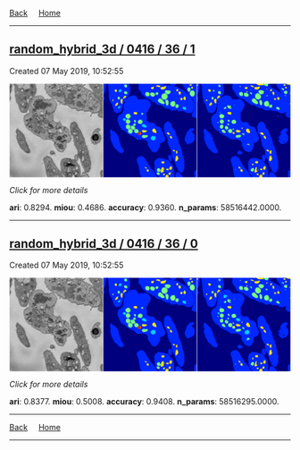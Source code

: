 
[Back](..)&nbsp;&nbsp;&nbsp;&nbsp;&nbsp;[Home](https://leapmanlab.github.io/snapshots)

---

<div class="summary"><a href="1"><h2>random_hybrid_3d / 0416 / 36 / 1</h2></a><p>Created 07 May 2019, 10:52:55
</p><a href="1"><img src="1/media/summary.png" align="center"></a><p>
<i>Click for more details</i>
</p></div>

**ari**: 0.8294. **miou**: 0.4686. **accuracy**: 0.9360. **n_params**: 58516442.0000. 

---

<div class="summary"><a href="0"><h2>random_hybrid_3d / 0416 / 36 / 0</h2></a><p>Created 07 May 2019, 10:52:55
</p><a href="0"><img src="0/media/summary.png" align="center"></a><p>
<i>Click for more details</i>
</p></div>

**ari**: 0.8377. **miou**: 0.5008. **accuracy**: 0.9408. **n_params**: 58516295.0000. 

---

[Back](..)&nbsp;&nbsp;&nbsp;&nbsp;&nbsp;[Home](https://leapmanlab.github.io/snapshots)

---